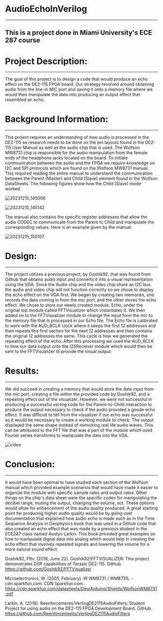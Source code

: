 # AudioEchoInVerilog
---
This is a project done in Miami University's ECE 287 course
---
# Project Description:
---
The goal of this project is to design a code that would produce an echo effect on the DE2-115 FPGA board. Our strategy revolved around obtaining audio from the line-in MIC port and saving it onto a memory file where we would then manipulate the data into producing an output effect that resembled an echo.

# Background Information:
---
This project requires an understanding of how audio is processed in the DE2-115 so research needs to be done on the pin layouts found in the DE2-115 User Manual as well as the audio chip that is used. The Wolfson MW8731 chip is responsible for the audio manipulation from the female ends of the headphone jacks located on the board. To initiate communication between the audio and the FPGA we require knowledge on I2C and SPI protocols which are found on the Wolfson MW8731 manual. This required reading the entire manual to understand the communication between the Parent (Master) and Child (Slave) element found in the Wolfson DataSheets. The following figures show how the Child (Slave) mode worked.

![20231215_145006](https://github.com/ornelafr/AudioEchoInVerilog/assets/153780710/d30431dd-302e-4797-b359-819cb61a1ca8)

![20231215_145142](https://github.com/ornelafr/AudioEchoInVerilog/assets/153780710/bd79f143-1250-4004-9471-dd4565d71e12)

 The manual also contains the specific register addresses that allow the audio CODEC to communicate from the Parent to Child and manipulate the corresponding values. 
 Here is an example given by the manual:

![20231215_150107](https://github.com/ornelafr/AudioEchoInVerilog/assets/153780710/f71ff972-ebd6-4ead-bed8-8b4b5ca84fe8)


# Design:
---
The project utilizes a previous project, by Goshik92, that was found from Github that obtains audio input and converts it into a visual representation using the VGA. Since the Audio chip and the video chip share an I2C bus the audio and video chip will not function correctly so we chose to display the echo effect on the VGA first. We began by creating two memories, one records the data coming in from the mic port, and the other stores the echo effect. We chose to store our newly created module, Echo,  under the original top module called FFTVisualizer which instantiates it. We then added on to the FFTVisualizer module to change the input form the mic to the memory file that is processed in our Echo file. The Echo file is calibrated to work with the AUD_BCLK clock where it keeps the first 12 addresses and then repeats this first section for the next 12 addresses and then contains the original 12 addresses the same. This cycle is how we generated the repeating effect of the echo. After this processing we used the AUD_BCLK to time our data output onto the I2SReciever module which would then be sent to the FFTVisualizer to provide the visual output.

# Results:
---
We did succeed in creating a memory that would store the data input from the mic port, creating a file within the provided code by Goshik92, and a repeating effect out of the visualizer. However, we were not successful in producing a successful verilog code for the Parent-to-Child interaction to produce the output necessary to check if the audio provided a goode echo effect. It was difficult to tell from the visualizer if our echo was successful so it would be necessary to create a working module to check. The output displayed the same shape instead of mimicking real life audio waves. This can be attributed to the FFT file that was a part of the module which used Fourier series transforms to manipulate the data into the VGA.

![video](https://youtube.com/shorts/g62Ma-kpZf8)
# Conclusion:
---
It would have been optimal to have studied each section of the Wolfson manual which provided example scenarios that would have made it easier to organize the module with specific sample rates and output rates. Other things on the chip's data sheet were the specific codes for manipulating the decibel range, muting the output, changing the volume, ect. These options would allow for enhancement of the audio quality produced. A great starting point for producing higher audio quality would be by going over documentation that explained how audio echo is made such as in the Time Sequence Analysis in Geophysics book that was used in a Github code that also created an echo effect that was made by a previous student in the ECE287 class named Austyn Larkin. This book provided great examples on how to manipulate digital data into analog which would help in creating the echo effect that involves repeated signals and lowering the volume for a more natural sound effect.


Goshik92, Fftv. (2018, June 22). Goshik92/FFTVISUALIZER: This project demonstrates DSP capabilities of Terasic DE2-115. GitHub. https://github.com/Goshik92/FFTVisualizer 


Microelectronics, W. (2005, February). W WM8731 / WM8731L - cdn.sparkfun.com. CDN Sparkfun.com. https://cdn.sparkfun.com/datasheets/Dev/Arduino/Shields/WolfsonWM8731.pdf 

Larkin, A. (2018). Reenforcements/VerilogDE2115AudioFilters: Student Project for using audio on the DE2-115 FPGA Development Board. GitHub. https://github.com/Reenforcements/VerilogDE2115AudioFilters 
